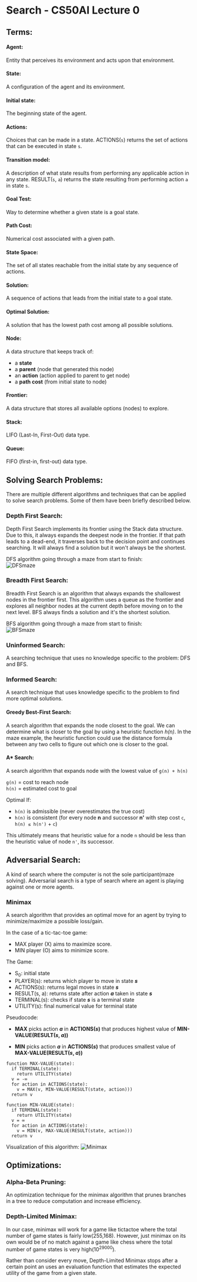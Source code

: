 # Search - CS50AI Lecture 0

## Terms:

#### Agent:
Entity that perceives its environment and acts upon that environment.

#### State:
A configuration of the agent and its environment.
  
#### Initial state:
The beginning state of the agent.

#### Actions:
Choices that can be made in a state.
ACTIONS(`s`) returns the set of actions that can be executed in state `s`.

#### Transition model:
A description of what state results from performing any applicable action in any state.
RESULT(`s`, `a`) returns the state resulting from performing action `a` in state `s`.

#### Goal Test:
Way to determine whether a given state is a goal state.

#### Path Cost:
Numerical cost associated with a given path.

#### State Space:
The set of all states reachable from the initial state by any sequence of actions.

#### Solution:
A sequence of actions that leads from the initial state to a goal state.

#### Optimal Solution:
A solution that has the lowest path cost among all possible solutions.

#### Node:
A data structure that keeps track of:

- a **state**
- a **parent** (node that generated this node)
- an **action** (action applied to parent to get node)
- a **path cost** (from initial state to node)

#### Frontier:
A data structure that stores all available options (nodes) to explore.

#### Stack:
LIFO (Last-In, First-Out) data type.

#### Queue:
FIFO (first-in, first-out) data type.

## Solving Search Problems:

There are multiple different algorithms and techniques that can be applied to solve search problems. 
Some of them have been briefly described below.

### Depth First Search:

Depth First Search implements its frontier using the Stack data structure. Due to this, it always expands 
the deepest node in the frontier. If that path leads to a dead-end, it traverses back to the decision point and continues 
searching. It will always find a solution but it won't always be the shortest.

DFS algorithm going through a maze from start to finish:  
![DFSmaze](images/DFSmaze.png)

### Breadth First Search:

Breadth First Search is an algorithm that always expands the shallowest nodes in the frontier first. This algorithm uses
a queue as the frontier and explores all neighbor nodes at the current depth before moving on to the next level. BFS always finds a solution and it's the shortest solution.

BFS algorithm going through a maze from start to finish:  
![BFSmaze](images/BFSmaze.png)

### Uninformed Search:

A searching technique that uses no knowledge specific to the problem: DFS and BFS.

### Informed Search:

A search technique that uses knowledge specific to the problem to find more optimal solutions.

#### Greedy Best-First Search:

A search algorithm that expands the node closest to the goal. We can determine what is closer to the goal by using a heuristic function _h(n)_. In the maze example, the heuristic function could use the distance formula between any two cells to figure out which one is closer to the goal.

#### A* Search:

A search algorithm that expands node with the lowest value of `g(n) + h(n)`

`g(n)` = cost to reach node  
`h(n)` = estimated cost to goal

Optimal If:

- `h(n)` is admissible (never overestimates the true cost)
- `h(n)` is consistent (for every node **n** and successor **n'** with step cost `c`, `h(n) ≤ h(n')` + `c`)

This ultimately means that heuristic value for a node `n` should be less than the heuristic value of node `n'`, its successor.

## Adversarial Search:

A kind of search where the computer is not the sole participant(maze solving). Adversarial search is a type of search
where an agent is playing against one or more agents.

### Minimax

A search algorithm that provides an optimal move for an agent by trying to minimize/maximize a possible loss/gain.

In the case of a tic-tac-toe game:

- MAX player (X) aims to maximize score.
- MIN player (O) aims to minimize score.

The Game:

- S<sub>0</sub>: initial state
- PLAYER(s): returns which player to move in state **_s_**
- ACTIONS(s): returns legal moves in state **_s_**
- RESULT(s, a): returns state after action **_a_** taken in state **_s_**
- TERMINAL(s): checks if state **_s_** is a terminal state
- UTILITY(s): final numerical value for terminal state

Pseudocode:

- **MAX** picks action **_a_** in **ACTIONS(_s_)** that produces highest value of **MIN-VALUE(RESULT(_s_, _a_))**

- **MIN** picks action **_a_** in **ACTIONS(_s_)** that produces smallest value of **MAX-VALUE(RESULT(_s_, _a_))**

```
function MAX-VALUE(state):
  if TERMINAL(state):
    return UTILITY(state)
  v = -∞
  for action in ACTIONS(state):
    v = MAX(v, MIN-VALUE(RESULT(state, action)))
  return v

function MIN-VALUE(state):
  if TERMINAL(state):
    return UTILITY(state)
  v = ∞
  for action in ACTIONS(state):
    v = MIN(v, MAX-VALUE(RESULT(state, action)))
  return v
```

Visualization of this algorithm:
![Minimax](images/minimax.png)

## Optimizations:

### Alpha-Beta Pruning:

An optimization technique for the minimax algorithm that prunes branches in a tree to reduce computation and increase efficiency.

### Depth-Limited Minimax:

In our case, minimax will work for a game like tictactoe where the total number of game states is fairly low(255,168). However, just minimax on its own would be of no match against a game like chess where the total number of game states is very high(10<sup>29000</sup>).

Rather than consider every move, Depth-Limited Minimax stops after a certain point an uses an evaluation function that estimates the expected utility of the game from a given state.